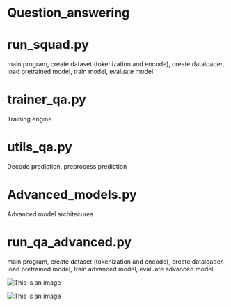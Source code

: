 # Question_answering

# run_squad.py	
main program, create dataset (tokenization and encode), create dataloader, load pretrained model, train model, evaluate model		

# trainer_qa.py	
Training engine		

# utils_qa.py	
Decode prediction, preprocess prediction		

# Advanced_models.py	
Advanced model architecures		

# run_qa_advanced.py	
main program, create dataset (tokenization and encode), create dataloader, load pretrained model, train advanced model, evaluate advanced model		

![This is an image](https://github.com/Ahmedashorit/Question-Answer/blob/main/Advanced-model.png)

![This is an image](https://github.com/Ahmedashorit/Question-Answer/blob/main/bert_squadv1_ad.ipynb)
